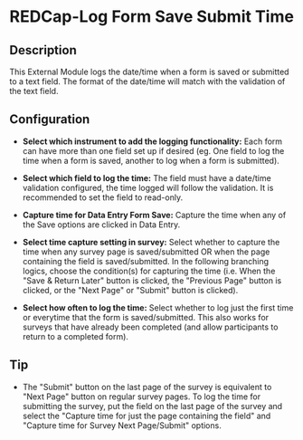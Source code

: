 # REDCap-Log Form Save Submit Time

## Description

This External Module logs the date/time when a form is saved or submitted to a text field. The format of the date/time will match with the validation of the text field.

## Configuration

* **Select which instrument to add the logging functionality:**
	Each form can have more than one field set up if desired (eg. One field to log the time when a form is saved, another to log when a form is submitted).
	
* **Select which field to log the time:**
	The field must have a date/time validation configured, the time logged will follow the validation. It is recommended to set the field to read-only.
	
* **Capture time for Data Entry Form Save:**
	Capture the time when any of the Save options are clicked in Data Entry.

* **Select time capture setting in survey:**
	Select whether to capture the time when any survey page is saved/submitted OR when the page containing the field is saved/submitted. In the following branching logics, choose the condition(s) for capturing the time (i.e. When the "Save & Return Later" button is clicked, the "Previous Page" button is clicked, or the "Next Page" or "Submit" button is clicked).
	
* **Select how often to log the time:**
	Select whether to log just the first time or everytime that the form is saved/submitted. This also works for surveys that have already been completed (and allow participants to return to a completed form).
	
## Tip

* The "Submit" button on the last page of the survey is equivalent to "Next Page" button on regular survey pages. 
  To log the time for submitting the survey, put the field on the last page of the survey and select the "Capture time for just the page containing the field" and "Capture time for Survey Next Page/Submit" options.
	
	

